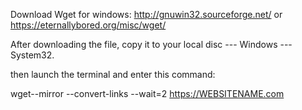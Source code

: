 
Download Wget for windows: http://gnuwin32.sourceforge.net/
or https://eternallybored.org/misc/wget/


After downloading the file, copy it to your local disc --- Windows --- System32.
 
then launch the terminal and enter this command:


wget--mirror --convert-links --wait=2 https://WEBSITENAME.com
